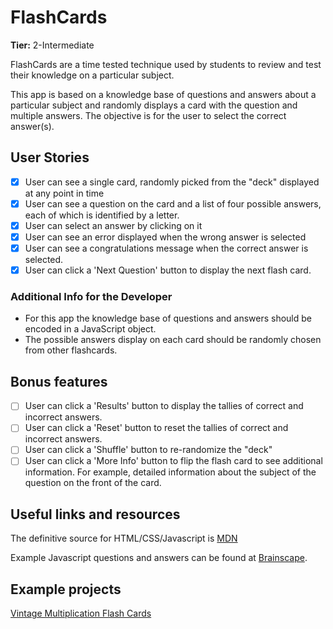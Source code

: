# FlashCards

**Tier:** 2-Intermediate

FlashCards are a time tested technique used by students to review and test
their knowledge on a particular subject.

This app is based on a knowledge base of questions and answers about a
particular subject and randomly displays a card with the question and multiple
answers. The objective is for the user to select the correct answer(s).

## User Stories

-   [x] User can see a single card, randomly picked from the "deck" displayed
        at any point in time
-   [x] User can see a question on the card and a list of four possible answers,
        each of which is identified by a letter.
-   [x] User can select an answer by clicking on it
-   [x] User can see an error displayed when the wrong answer is selected
-   [x] User can see a congratulations message when the correct answer is
        selected.
-   [x] User can click a 'Next Question' button to display the next flash card.

### Additional Info for the Developer

-   For this app the knowledge base of questions and answers should be encoded in
    a JavaScript object.
-   The possible answers display on each card should be randomly chosen from
    other flashcards.

## Bonus features

-   [ ] User can click a 'Results' button to display the tallies of
        correct and incorrect answers.
-   [ ] User can click a 'Reset' button to reset the tallies of correct
        and incorrect answers.
-   [ ] User can click a 'Shuffle' button to re-randomize the "deck"
-   [ ] User can click a 'More Info' button to flip the flash card to see
        additional information. For example, detailed information about the subject
        of the question on the front of the card.

## Useful links and resources

The definitive source for HTML/CSS/Javascript is [MDN](https://developer.mozilla.org/en-US/)

Example Javascript questions and answers can be found at
[Brainscape](https://www.brainscape.com/subjects/javascript).

## Example projects

[Vintage Multiplication Flash Cards](https://codepen.io/NinoLopezTech/pen/vJBMpZ)